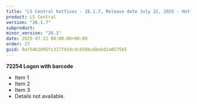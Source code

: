 ```yaml
---
title: "LS Central hotfixes - 26.1.7, Release date July 22, 2025 - Hotfixes"
product: LS Central
version: "26.1.7"
subproduct: 
minor_version: "26.1"
date: 2025-07-22 00:00:00+00:00
order: 27
guid: 0af54b1095fc317f419c4cb50bc6bebd1a0575b5
---
```


**72254 Logon with barcode**- Item 1- Item 2- Item 3- Details not available.
